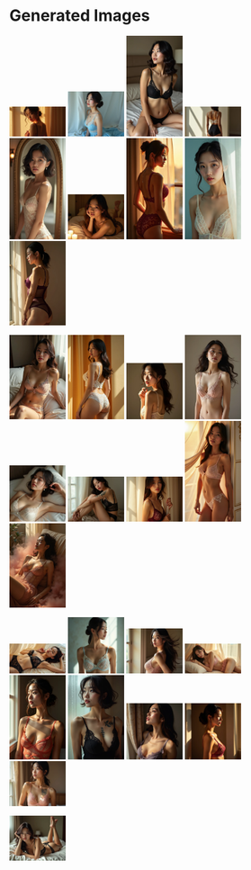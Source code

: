 # Generated Images



<img src="2025_07_31_01.webp" width="100"/> <img src="2025_07_31_02.webp" width="100"/> <img src="2025_07_31_03.webp" width="100"/> <img src="2025_07_31_04.webp" width="100"/> <img src="2025_07_31_05.webp" width="100"/> <img src="2025_07_31_06.webp" width="100"/> <img src="2025_07_31_07.webp" width="100"/> <img src="2025_07_31_08.webp" width="100"/> <img src="2025_07_31_09.webp" width="100"/>

<img src="2025_07_31_10.webp" width="100"/> <img src="2025_07_31_11.webp" width="100"/> <img src="2025_07_31_12.webp" width="100"/> <img src="2025_07_31_13.webp" width="100"/> <img src="2025_07_31_14.webp" width="100"/> <img src="2025_07_31_15.webp" width="100"/> <img src="2025_07_31_16.webp" width="100"/> <img src="2025_07_31_17.webp" width="100"/> <img src="2025_07_31_18.webp" width="100"/>

<img src="2025_07_31_19.webp" width="100"/> <img src="2025_07_31_20.webp" width="100"/> <img src="2025_07_31_21.webp" width="100"/> <img src="2025_07_31_22.webp" width="100"/> <img src="2025_07_31_23.webp" width="100"/> <img src="2025_07_31_24.webp" width="100"/> <img src="2025_07_31_25.webp" width="100"/> <img src="2025_07_31_26.webp" width="100"/> <img src="2025_07_31_27.webp" width="100"/>

<img src="2025_07_31_28.webp" width="100"/>